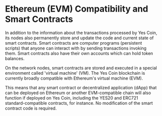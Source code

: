 # Ethereum (EVM) Compatibility and Smart Contracts

In addition to the information about the transactions processed by Yes Coin, its nodes also permanently store and update the code and current state of smart contracts. Smart contracts are computer programs (persistent scripts) that anyone can interact with by sending transactions invoking them. Smart contracts also have their own accounts which can hold token balances.  

On the network nodes, smart contracts are stored and executed in a special environment called 'virtual machine' (VM). The Yes Coin blockchain is currently broadly compatible with Ethereum's virtual machine (EVM). 

This means that any smart contract or decentralized application (dApp) that can be deployed on Ethereum or another EVM-compatible chain will also function if deployed on Yes Coin, including the YES20 and ERC721 standard-compatible contracts, for instance. No modification of the smart contract code is required. 
